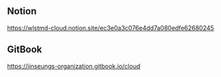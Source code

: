 ## Notion
https://wlstmd-cloud.notion.site/ec3e0a3c076e4dd7a080edfe62680245

## GitBook
https://jinseungs-organization.gitbook.io/cloud
